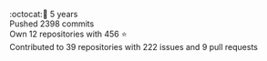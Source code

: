 :octocat::birthday: 5 years  
Pushed 2398 commits  
Own 12 repositories with 456 :star:  
Contributed to 39 repositories with 222 issues and 9 pull requests
